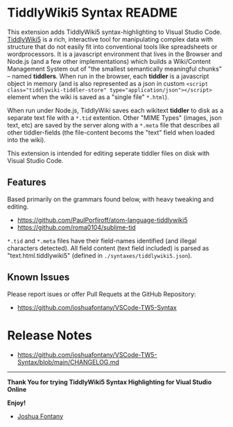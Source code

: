 # TiddlyWiki5 Syntax README

This extension adds TiddlyWiki5 syntax-highlighting to Visual Studio Code. [TiddlyWiki5](http://tiddlywiki.com) is a rich, interactive tool for manipulating complex data with structure that do not easily fit into conventional tools like spreadsheets or wordprocessors. It is a javascript environment that lives in the Browser and Node.js (and a few other implementations) which builds a Wiki/Content Management System out of "the smallest semantically meaningful chunks" – named **tiddlers**. When run in the browser, each **tiddler** is a javascript object in memory (and is also represented as a json in custom `<script class="tiddlywiki-tiddler-store" type="application/json"></script>` element when the wiki is saved as a "single file" `*.html`).

When run under Node.js, TiddlyWiki saves each wikitext **tiddler** to disk as a separate text file with a `*.tid` extention. Other "MIME Types" (images, json text, etc) are saved by the server along with a `*.meta` file that describes all other tiddler-fields (the file-content becoms the "text" field when loaded into the wiki).

This extension is intended for editing seperate tiddler files on disk with Visual Studio Code.

## Features

Based primarily on the grammars found below, with heavy tweaking and editing.

* https://github.com/PaulPorfiroff/atom-language-tiddlywiki5
* https://github.com/roma0104/sublime-tid

`*.tid` and `*.meta` files have their field-names identified (and illegal characters detected). All field content (text field included) is parsed as "text.html.tiddlywiki5" (defined in `./syntaxes/tiddlywiki5.json`).

## Known Issues

Please report isues or offer Pull Requets at the GitHub Repository:

* https://github.com/joshuafontany/VSCode-TW5-Syntax

# Release Notes

* https://github.com/joshuafontany/VSCode-TW5-Syntax/blob/main/CHANGELOG.md

-----------------------------------------------------------------------------------------------------------

**Thank You for trying TiddlyWiki5 Syntax Highlighting for Viual Studio Online**

**Enjoy!**

* [Joshua Fontany](https://paypal.me/JoshuaFontany)
